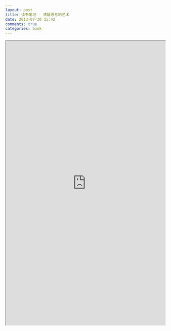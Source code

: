 ```yaml
---
layout: post
title: 读书笔记 - 清醒思考的艺术
date: 2013-07-30 15:42
comments: true
categories: book
---
```



<iframe style="width:100%;height: 900px;" src="https://app.yinxiang.com/shard/s2/sh/cebcddaa-a248-4102-ae4c-b4254333fdc3/5cee4cb00a90bba67943f0aa5188878b"></iframe>
